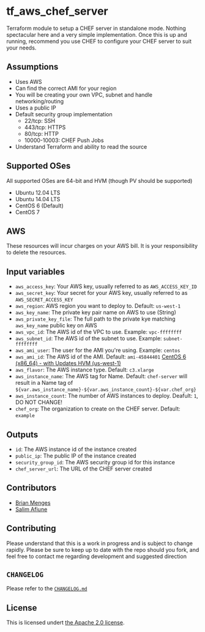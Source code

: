 # tf_aws_chef_server
Terraform module to setup a CHEF server in standalone mode. Nothing spectacular here and a very simple implementation. Once this is up and running, recommend you use CHEF to configure your CHEF server to suit your needs.

## Assumptions

* Uses AWS
* Can find the correct AMI for your region
* You will be creating your own VPC, subnet and handle networking/routing
* Uses a public IP
* Default security group implementation
  * 22/tcp: SSH
  * 443/tcp: HTTPS
  * 80/tcp: HTTP
  * 10000-10003: CHEF Push Jobs
* Understand Terraform and ability to read the source

## Supported OSes
All supported OSes are 64-bit and HVM (though PV should be supported)

* Ubuntu 12.04 LTS
* Ubuntu 14.04 LTS
* CentOS 6 (Default)
* CentOS 7

## AWS

These resources will incur charges on your AWS bill. It is your responsibility to delete the resources.

## Input variables

* `aws_access_key`: Your AWS key, usually referred to as `AWS_ACCESS_KEY_ID`
* `aws_secret_key`: Your secret for your AWS key, usually referred to as `AWS_SECRET_ACCESS_KEY`
* `aws_region`: AWS region you want to deploy to. Default: `us-west-1`
* `aws_key_name`: The private key pair name on AWS to use (String)
* `aws_private_key_file`: The full path to the private kye matching `aws_key_name` public key on AWS
* `aws_vpc_id`: The AWS id of the VPC to use. Example: `vpc-ffffffff`
* `aws_subnet_id`: The AWS id of the subnet to use. Example: `subnet-ffffffff`
* `aws_ami_user`: The user for the AMI you're using. Example: `centos`
* `aws_ami_id`: The AWS id of the AMI. Default: `ami-45844401` [CentOS 6 (x86_64) - with Updates HVM (us-west-1)](https://aws.amazon.com/marketplace/pp/B00NQAYLWO)
* `aws_flavor`: The AWS instance type. Default: `c3.xlarge`
* `aws_instance_name`: The AWS tag for Name. Default: `chef-server` will result in a Name tag of `${var.aws_instance_name}-${var.aws_instance_count}-${var.chef_org}`
* `aws_instance_count`: The number of AWS instances to deploy. Deafult: `1`, DO NOT CHANGE!
* `chef_org`: The organization to create on the CHEF server. Default: `example`

## Outputs

* `id`: The AWS instance id of the instance created
* `public_ip`: The public IP of the instance created
* `security_group_id`: The AWS security group id for this instance
* `chef_server_url`: The URL of the CHEF server created

## Contributors

* [Brian Menges](https://github.com/mengesb)
* [Salim Afiune](https://github.com/afiune)

## Contributing

Please understand that this is a work in progress and is subject to change rapidly. Please be sure to keep up to date with the repo should you fork, and feel free to contact me regarding development and suggested direction

## `CHANGELOG`

Please refer to the [`CHANGELOG.md`](CHANGELOG.md)

## License

This is licensed undert [the Apache 2.0 license](https://www.apache.org/licenses/LICENSE-2.0).
